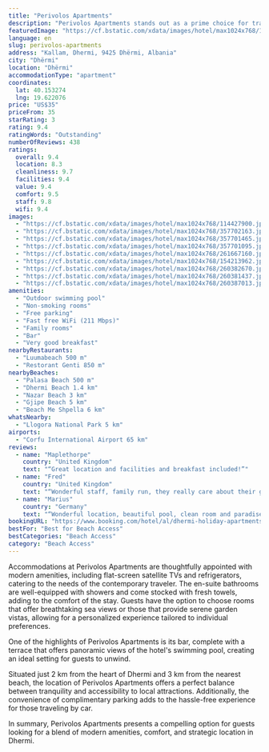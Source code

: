 ```yaml
---
title: "Perivolos Apartments"
description: "Perivolos Apartments stands out as a prime choice for travelers seeking comfort and convenience in Dhermi."
featuredImage: "https://cf.bstatic.com/xdata/images/hotel/max1024x768/114427900.jpg?k=70a8b84d4fbbbb7834ea073f121503a40916ecae9baa46cfee84975451252fd1&o=&hp=1"
language: en
slug: perivolos-apartments
address: "Kallam, Dhermi, 9425 Dhërmi, Albania"
city: "Dhërmi"
location: "Dhërmi"
accommodationType: "apartment"
coordinates:
  lat: 40.153274
  lng: 19.622076
price: "US$35"
priceFrom: 35
starRating: 3
rating: 9.4
ratingWords: "Outstanding"
numberOfReviews: 438
ratings:
  overall: 9.4
  location: 8.3
  cleanliness: 9.7
  facilities: 9.4
  value: 9.4
  comfort: 9.5
  staff: 9.8
  wifi: 9.4
images:
  - "https://cf.bstatic.com/xdata/images/hotel/max1024x768/114427900.jpg?k=70a8b84d4fbbbb7834ea073f121503a40916ecae9baa46cfee84975451252fd1&o=&hp=1"
  - "https://cf.bstatic.com/xdata/images/hotel/max1024x768/357702163.jpg?k=7793fcd392088deaef4c7b253ffc80ac037a29f58688f0a42bed4000cf9c14d4&o=&hp=1"
  - "https://cf.bstatic.com/xdata/images/hotel/max1024x768/357701465.jpg?k=a223217f31f4fd61b1a35659fc7b5cfb9f81a247f5665e214ca956b7ccd1e78a&o=&hp=1"
  - "https://cf.bstatic.com/xdata/images/hotel/max1024x768/357701095.jpg?k=2ee87ca5d1842ba061ec2a80380051dd8e3dceebe953f40770f1fa1f8b1ef770&o=&hp=1"
  - "https://cf.bstatic.com/xdata/images/hotel/max1024x768/261667160.jpg?k=883c9eafcbf486368c923b9daf064e2e97ce4dcd91af728d45be70eba1453b81&o=&hp=1"
  - "https://cf.bstatic.com/xdata/images/hotel/max1024x768/154213962.jpg?k=c53f213f127bff0736813e1f844159ce302dc3c0070c5b9a50cfe56a35b8d9fb&o=&hp=1"
  - "https://cf.bstatic.com/xdata/images/hotel/max1024x768/260382670.jpg?k=9ebcda3c84d7030d9f59ca11f622343867382beafae6ebcedbbe0660afacb2d7&o=&hp=1"
  - "https://cf.bstatic.com/xdata/images/hotel/max1024x768/260381437.jpg?k=1339c81c611cd8a09666d7b24b54523ce7e1b45e868559f880bf2136225bd2bb&o=&hp=1"
  - "https://cf.bstatic.com/xdata/images/hotel/max1024x768/260387013.jpg?k=2e7a75de6d740854affa546473c0958fadc00b4b8ee0675212cf842c93af9b8b&o=&hp=1"
amenities:
  - "Outdoor swimming pool"
  - "Non-smoking rooms"
  - "Free parking"
  - "Fast free WiFi (211 Mbps)"
  - "Family rooms"
  - "Bar"
  - "Very good breakfast"
nearbyRestaurants:
  - "Luumabeach 500 m"
  - "Restorant Genti 850 m"
nearbyBeaches:
  - "Palasa Beach 500 m"
  - "Dhermi Beach 1.4 km"
  - "Nazar Beach 3 km"
  - "Gjipe Beach 5 km"
  - "Beach Me Shpella 6 km"
whatsNearby:
  - "Llogora National Park 5 km"
airports:
  - "Corfu International Airport 65 km"
reviews:
  - name: "Maplethorpe"
    country: "United Kingdom"
    text: "“Great location and facilities and breakfast included!”"
  - name: "Fred"
    country: "United Kingdom"
    text: "“Wonderful staff, family run, they really care about their guests and also go above and beyond. Location is absolutely stunning and only a 10 minute walk down to two of the only quiet and secluded beaches in the area as of yet untouched by bad...”"
  - name: "Marius"
    country: "Germany"
    text: "“Wonderful location, beautiful pool, clean room and paradise beach. Family is very peaceful and can speak perfect English”"
bookingURL: "https://www.booking.com/hotel/al/dhermi-holiday-apartments.en-gb.html?aid=8035640"
bestFor: "Best for Beach Access"
bestCategories: "Beach Access"
category: "Beach Access"
---
```


Accommodations at Perivolos Apartments are thoughtfully appointed with modern amenities, including flat-screen satellite TVs and refrigerators, catering to the needs of the contemporary traveler. The en-suite bathrooms are well-equipped with showers and come stocked with fresh towels, adding to the comfort of the stay. Guests have the option to choose rooms that offer breathtaking sea views or those that provide serene garden vistas, allowing for a personalized experience tailored to individual preferences.

One of the highlights of Perivolos Apartments is its bar, complete with a terrace that offers panoramic views of the hotel's swimming pool, creating an ideal setting for guests to unwind. 

Situated just 2 km from the heart of Dhermi and 3 km from the nearest beach, the location of Perivolos Apartments offers a perfect balance between tranquility and accessibility to local attractions. Additionally, the convenience of complimentary parking adds to the hassle-free experience for those traveling by car.

In summary, Perivolos Apartments presents a compelling option for guests looking for a blend of modern amenities, comfort, and strategic location in Dhermi.